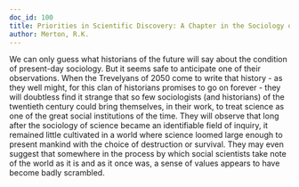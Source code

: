 ```yaml
---
doc_id: 100
title: Priorities in Scientific Discovery: A Chapter in the Sociology of Science
author: Merton, R.K.
---
```


We can only guess what historians of the 
future will say about the condition of
present-day sociology.  But it seems
safe to anticipate one of their observations.
When the Trevelyans of 2050 come to write that 
history - as they well might, for this clan
of historians promises to go on forever -
they will doubtless find it strange that so
few sociologists (and historians) of the
twentieth century could bring themselves,
in their work, to treat science as one of the
great social institutions of the time.  They
will observe that long after the sociology of
science became an identifiable field of
inquiry, it remained little cultivated in a
world where science loomed large enough to
present mankind with the choice of destruction
or survival.  They may even suggest
that somewhere in the process by which social
scientists take note of the world as it is
and as it once was, a sense of values appears
to have become badly scrambled.